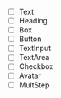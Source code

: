  - [ ] Text
 - [ ] Heading
 - [ ] Box
 - [ ] Button
 - [ ] TextInput
 - [ ] TextArea
 - [ ] Checkbox
 - [ ] Avatar
 - [ ] MultStep 
